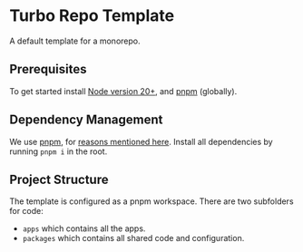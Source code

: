 # Turbo Repo Template

A default template for a monorepo. 

## Prerequisites

To get started install [Node version 20+](https://nodejs.org/en/download/package-manager), and [pnpm](https://pnpm.io/) (globally).

## Dependency Management

We use [pnpm](https://pnpm.io/), for [reasons mentioned here](https://pnpm.io/pnpm-vs-npm). Install all dependencies by running `pnpm i` in the root. 

## Project Structure

The template is configured as a pnpm workspace.
There are two subfolders for code: 

- `apps` which contains all the apps.
- `packages` which contains all shared code and configuration.

